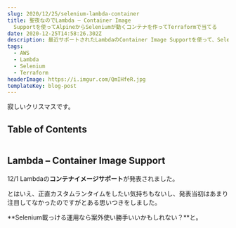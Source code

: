 ```yaml
---
slug: 2020/12/25/selenium-lambda-container
title: 聖夜なのでLambda – Container Image
  Supportを使ってAlpineからSeleniumが動くコンテナを作ってTerraformで当てる
date: 2020-12-25T14:58:26.302Z
description: 最近サポートされたLambdaのContainer Image Supportを使って、Seleniumを動かしてみます。ついでにTerraform化します。
tags:
  - AWS
  - Lambda
  - Selenium
  - Terraform
headerImage: https://i.imgur.com/QmIHfeR.jpg
templateKey: blog-post
---
```

寂しいクリスマスです。

## Table of Contents

```toc

```

## Lambda – Container Image Support

12/1 Lambdaの**コンテナイメージサポート**が発表されました。

とはいえ、正直カスタムランタイムをしたい気持ちもないし、発表当初はあまり注目してなかったのですがとある思いつきをしました。

**Selenium載っける運用なら案外使い勝手いいかもしれない？**と。

